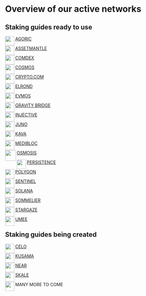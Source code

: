 # Overview of our active networks

## Staking guides ready to use

<div class="overview">
   <div>
      <p> </p>
   </div>
</div>

<div class="maincard">
   
  <a href="{{ site_url }}/Agoric/" target="_self">
   <div class="card">
     <div>
       <p class="heading">
          AGORIC
           <img align="left" width="30" src="https://user-images.githubusercontent.com/95366163/147877472-69c4cc36-7416-42f8-a270-ceff8b68682e.png"> 
        </p>
     </div>
   </div>
  </a>   
   
   
  <a href="{{ site_url }}/AssetMantle/" target="_self">
   <div class="card">
     <div>
       <p class="heading">
         ASSETMANTLE
         <img align="left" width="30" src="https://user-images.githubusercontent.com/95366163/164425745-e9a384e3-bde9-40c0-a0fa-bafff2d0d64b.png"> 
       </p>
     </div>
   </div>
  </a>
 
  <a href="{{ site_url }}/Comdex/" target="_self">
   <div class="card">
     <div>
       <p class="heading">
         COMDEX
         <img align="left" width="30" src="https://user-images.githubusercontent.com/95366163/147877586-ecff7913-195a-481e-b402-15a0adcb3140.png"> 
       </p>
     </div>
   </div>
  </a>   
   
</div>
   
<div class="maincard">
   
 <a href="{{ site_url }}/Cosmos/" target="_self">
   <div class="card">
     <div>
       <p class="heading">
         COSMOS
       <img align="left" width="30" src="https://user-images.githubusercontent.com/95366163/146985926-4230d345-972f-485e-b9ce-0cf647b4fcc6.png"> 
       </p>
     </div>
   </div>
  </a>  
   
 <a href="{{ site_url }}/Cryptocom/" target="_self">
   <div class="card">
     <div>
       <p class="heading">
         CRYPTO.COM
         <img align="left" width="30" src="https://user-images.githubusercontent.com/95366163/147877600-2a7f0740-caf2-473d-8132-f0f42f497875.png">
       </p>
     </div>
   </div>
  </a>   

  <a href="{{ site_url }}/Elrond/" target="_self">
   <div class="card"> 
     <p class="heading">
      ELROND 
     <img align="left" width="30" src="https://user-images.githubusercontent.com/95366163/146986696-60e625c7-7966-48fa-bfd2-da671c451302.png">
     </p>
   </div>
  </a>

   
</div>
 
<div class="maincard">
   
  <a href="{{ site_url }}/Evmos/" target="_self">
   <div class="card">
     <div>
       <p class="heading">
          EVMOS
            <img align="left" width="30" src="https://user-images.githubusercontent.com/95366163/155012954-779c3988-e5a5-43c9-bc1b-72f5401e2e1d.png"> 
        </p>
     </div>
   </div>
  </a>  
   
   
 <a href="{{ site_url }}/Gravity_Bridge/" target="_self">
   <div class="card">
     <div>
       <p class="heading">
         GRAVITY BRIDGE
         <img align="left" width="30" src="https://user-images.githubusercontent.com/95366163/153582519-b821722b-2811-460c-8be4-a6f8c1e41f33.png">
       </p>
     </div>
   </div>
  </a>
 
  <a href="{{ site_url }}/Injective/" target="_self">
   <div class="card">
     <div>
       <p class="heading">
         INJECTIVE
          <img align="left" width="30" src="https://user-images.githubusercontent.com/95366163/157484755-9c65e3e2-4cdc-4432-a0ee-d5a907943878.png">
       </p>
     </div>
   </div>
  </a>
   
   
 </div>
 

<div class="maincard">

  <a href="{{ site_url }}/Juno/" target="_self">
   <div class="card">
     <div>
       <p class="heading">
         JUNO
          <img align="left" width="30" src="https://user-images.githubusercontent.com/95366163/147877791-9f8672ed-526c-490c-b967-d3b79794e35f.png">
       </p>
     </div>
   </div>
  </a>  
   
<a href="{{ site_url }}/Kava/" target="_self">
   <div class="card">
     <div>
       <p class="heading">
         KAVA
          <img align="left" width="30" src="https://user-images.githubusercontent.com/95366163/147877840-28a04b80-b652-4e3a-9b77-04bf763ac287.png">
       </p>
     </div>
   </div>
  </a> 

   
<a href="{{ site_url }}/Medibloc/" target="_self">
   <div class="card">
     <div>
       <p class="heading">
          MEDIBLOC
         <img  align="left" width="30" src="https://user-images.githubusercontent.com/95366163/152367874-47b5660d-f3b4-46ee-aae4-72a995f816e8.png"> 
       </p>
     </div>
   </div>
  </a>  
   
</div>

<div class="maincard">  
 

 <a href="{{ site_url }}/Osmosis/" target="_self">
   <div class="card">
     <div>
       <p class="heading">
          OSMOSIS
         <img  align="left" width="35" src="https://user-images.githubusercontent.com/95366163/146988252-fc0e5f59-8c7a-4b16-bdbd-189b95d9ac5c.png"> 
       </p>
     </div>
   </div>
  </a>   
  
 <a href="{{ site_url }}/Persistence/" target="_self">
   <div class="card">
     <div>
       <p class="heading">
         PERSISTENCE
         <img align="left" width="30" src="https://user-images.githubusercontent.com/95366163/146986555-3060bdf6-661b-4627-b428-a381a308c959.png">
       </p>
     </div>
   </div>
  </a>  
   
   <a href="{{ site_url }}/Polygon/" target="_self">
   <div class="card">
     <p class="heading">
      POLYGON 
       <img align="left" width="30" src="https://user-images.githubusercontent.com/95366163/146987400-d4f74af1-ec96-4d44-a593-19a118a18f95.png">
     </p>
   </div>
  </a> 
   
</div>

<div class="maincard">
   
  <a href="{{ site_url }}/Sentinel/" target="_self">
   <div class="card">
     <div>
       <p class="heading">
          SENTINEL
           <img align="left" width="30" src="https://user-images.githubusercontent.com/95366163/147960568-2586b051-db7e-4777-8d73-3923ddbfb6f7.png">
        </p>
     </div>
   </div>
  </a>  

 <a href="{{ site_url }}/Solana/" target="_self">
   <div class="card">
     <div>
       <p class="heading">
         SOLANA
          <img align="left" width="30" src="https://user-images.githubusercontent.com/95366163/148082123-2cbbf1d3-1f36-4f94-811a-369c6deb044d.png">
       </p>
     </div>
   </div>
  </a>

<a href="{{ site_url }}/Sommelier/" target="_self">
   <div class="card">
     <div>
       <p class="heading">
         SOMMELIER
          <img align="left" width="30" src="https://user-images.githubusercontent.com/95366163/156783575-0c7c2f51-45f8-4dfe-af55-14d5816f8fd7.png">
       </p>
     </div>
   </div>
  </a>     
   
</div>

<div class="maincard">
 
 <a href="{{ site_url }}/Stargaze/" target="_self">
   <div class="card">
     <div>
       <p class="heading">
         STARGAZE
          <img align="left" width="30" src="https://user-images.githubusercontent.com/95366163/147960574-7518774d-02dc-4927-ac4a-dac305c1685b.png">
       </p>
     </div>
   </div>
  </a> 
      
  <a href="{{ site_url }}/Umee/" target="_self">
   <div class="card">
     <p class="heading">
      UMEE
      <img align="left" width="30" src="https://user-images.githubusercontent.com/95366163/157275932-eabfc221-0fcc-4af5-9107-4e335e3804db.png">
     </p>
   </div>
  </a>
  

</div>

## Staking guides being created


<div class="maincard">

<a href="{{ site_url }}/Celo/" target="_self">
   <div class="card">
     <div>
       <p class="heading">
          CELO
            <img align="left" width="30" src="https://user-images.githubusercontent.com/95366163/147877575-f3f911de-542a-4b32-9540-0fefa58ce3f6.png"> 
        </p>
     </div>
   </div>
  </a>
   
 <a href="{{ site_url }}/Kusama/" target="_self">
   <div class="card">
     <div>
       <p class="heading">
          KUSAMA
          <img align="left" width="30" src="https://user-images.githubusercontent.com/95366163/147960323-b686eafd-ca94-4fad-b39d-c7a70dd8d029.png">
        </p>
     </div>
   </div>
  </a>  

  <a href="{{ site_url }}/Near/" target="_self">
   <div class="card">
     <div>
       <p class="heading">
         NEAR
        <img align="left" width="30" src="https://user-images.githubusercontent.com/95366163/147960351-2ff1e92d-abd2-48f2-bafb-089e196dcad2.png">
       </p>
     </div>
   </div>
  </a>  

   
</div>

<div class="maincard">

  <a href="{{ site_url }}/Skale/" target="_self">
   <div class="card">
     <div>
       <p class="heading">
         SKALE
          <img align="left" width="30" src="https://user-images.githubusercontent.com/95366163/147960652-7d579e98-1d34-45d6-bf46-0863f40b163a.png">
       </p>
     </div>
   </div>
  </a>  

   
 <a target="_self">
   <div class="card">
     <div>
       <p class="heading">
         MANY MORE TO COME
          <img align="left" width="30" src="https://user-images.githubusercontent.com/95366163/148103993-35fa382d-74ed-4385-9d57-276dd12ebb9c.png">
       </p>
     </div>
   </div>  
  </a>
      
</div>


